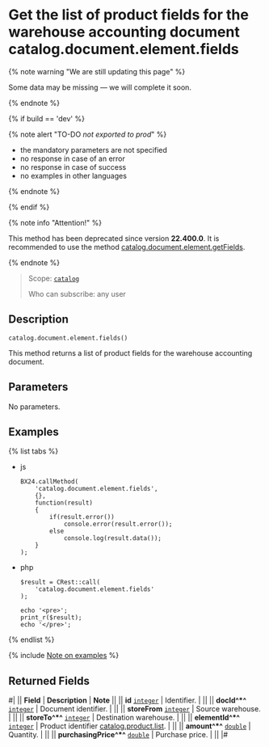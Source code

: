 # Get the list of product fields for the warehouse accounting document catalog.document.element.fields

{% note warning "We are still updating this page" %}

Some data may be missing — we will complete it soon.

{% endnote %}

{% if build == 'dev' %}

{% note alert "TO-DO _not exported to prod_" %}

- the mandatory parameters are not specified
- no response in case of an error
- no response in case of success
- no examples in other languages
  
{% endnote %}

{% endif %}

{% note info "Attention!" %}

This method has been deprecated since version **22.400.0**. It is recommended to use the method [catalog.document.element.getFields](./catalog-document-element-get-fields.md).

{% endnote %}

> Scope: [`catalog`](../../../scopes/permissions.md)
>
> Who can subscribe: any user

## Description

```http
catalog.document.element.fields()
```

This method returns a list of product fields for the warehouse accounting document.

## Parameters

No parameters.

## Examples

{% list tabs %}

- js
  
    ```
    BX24.callMethod(
        'catalog.document.element.fields',
        {},
        function(result)
        {
            if(result.error())
                console.error(result.error());
            else
                console.log(result.data());
        }
    );
    ```

- php
  
    ```
    $result = CRest::call(
        'catalog.document.element.fields'
    );

    echo '<pre>';
    print_r($result);
    echo '</pre>';
    ```
{% endlist %}

{% include [Note on examples](../../../../_includes/examples.md) %}

## Returned Fields

#|
|| **Field** | **Description** | **Note** ||
|| **id** 
[`integer`](../../../data-types.md) | Identifier. | ||
|| **docId^*^** 
[`integer`](../../../data-types.md) | Document identifier. |  ||
|| **storeFrom** 
[`integer`](../../../data-types.md) | Source warehouse. | ||
|| **storeTo^*^** 
[`integer`](../../../data-types.md) | Destination warehouse. | ||
|| **elementId^*^** 
[`integer`](../../../data-types.md) | Product identifier [catalog.product.list](../../../catalog/product/catalog-product-list.md). | ||
|| **amount^*^** 
[`double`](../../../data-types.md) | Quantity. |  ||
|| **purchasingPrice^*^** 
[`double`](../../../data-types.md) | Purchase price. | ||
|#